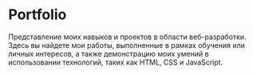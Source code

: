 # Portfolio
Представление моих навыков и проектов в области веб-разработки. Здесь вы найдете мои работы, выполненные в рамках обучения или личных интересов, а также демонстрацию моих умений в использовании технологий, таких как HTML, CSS и JavaScript.


